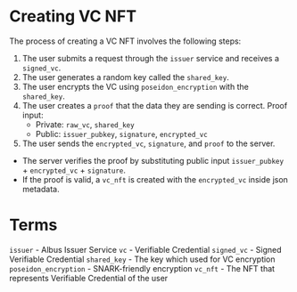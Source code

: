 # Creating VC NFT

The process of creating a VC NFT involves the following steps:

1. The user submits a request through the `issuer` service and receives a `signed_vc`.
2. The user generates a random key called the `shared_key`.
3. The user encrypts the VC using `poseidon_encryption` with the `shared_key`.
4. The user creates a `proof` that the data they are sending is correct.
   Proof input:
   - Private: `raw_vc`, `shared_key`
   - Public: `issuer_pubkey`, `signature`, `encrypted_vc`
5. The user sends the `encrypted_vc`, `signature`, and `proof` to the server.
  - The server verifies the proof by substituting public input `issuer_pubkey` + `encrypted_vc` + `signature`.
  - If the proof is valid, a `vc_nft` is created with the `encrypted_vc` inside json metadata.

# Terms

`issuer` - Albus Issuer Service
`vc` - Verifiable Credential
`signed_vc` - Signed Verifiable Credential
`shared_key` - The key which used for VC encryption
`poseidon_encryption` - SNARK-friendly encryption
`vc_nft` - The NFT that represents Verifiable Credential of the user

